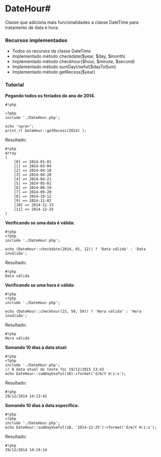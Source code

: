 # DateHour#

Classe que adiciona mais funcionalidades a classe DateTime para tratamento de data e hora.


### Recursos implementados ###

* Todos os recursos da classe DateTime
*  Implementado método checkdate($year, $day, $month)
*  Implementado método checkhour($hour, $minute, $second)
*  Implementado método sumDayUseful($dayToSum)
*  Implementado método getRecess($year)


### Tutorial ###

**Pegando todos os feriados do ano de 2014.**
```
#!php

<?php
include './DateHour.php';

echo '<pre>';
print_r( DateHour::getRecess(2014) ); 
```

Resultado:
```
#!php
Array
(
    [0] => 2014-01-01
    [1] => 2014-03-04
    [2] => 2014-04-18
    [3] => 2014-04-20
    [4] => 2014-04-21
    [5] => 2014-05-01
    [6] => 2014-06-19
    [7] => 2014-09-20
    [8] => 2014-10-12
    [9] => 2014-11-02
    [10] => 2014-11-15
    [11] => 2014-12-25
)
```


**Verificando se uma data é válida:**

```
#!php
<?php
include './DateHour.php';

echo (DateHour::checkdate(2014, 01, 12)) ? 'Data válida' : 'Data inválida';
```

Resultado:
```
#!php
Data válida
```

**Verificando se uma hora é válida:**

```
#!php
<?php
include './DateHour.php';

echo (DateHour::checkhour(23, 59, 59)) ? 'Hora válida' : 'Hora inválida';
```

Resultado:
```
#!php
Hora válida
```

**Somando 10 dias à data atual:**

```
#!php
<?php
include './DateHour.php';
// A data atual do teste foi 19/12/2015 13:42
echo DateHour::sumDayUseful(10)->format('d/m/Y H:i:s');
```

Resultado:
```
#!php
29/12/2014 14:13:42
```

**Somando 10 dias à data específica:**

```
#!php
<?php
include './DateHour.php';
echo DateHour::sumDayUseful(10, '2014-12-25')->format('d/m/Y H:i:s');
```

Resultado:
```
#!php
29/12/2014 14:19:14
```
